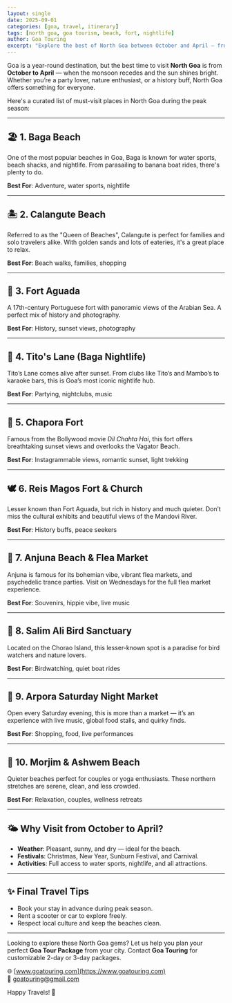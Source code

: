 ```yaml
---
layout: single
date: 2025-09-01
categories: [goa, travel, itinerary]
tags: [north goa, goa tourism, beach, fort, nightlife]
author: Goa Touring
excerpt: "Explore the best of North Goa between October and April – from stunning beaches to vibrant nightlife, forts, churches, and hidden gems."
---
```


Goa is a year-round destination, but the best time to visit **North Goa** is from **October to April** — when the monsoon recedes and the sun shines bright. Whether you’re a party lover, nature enthusiast, or a history buff, North Goa offers something for everyone.

Here's a curated list of must-visit places in North Goa during the peak season:

---

## 🏖️ 1. Baga Beach

One of the most popular beaches in Goa, Baga is known for water sports, beach shacks, and nightlife. From parasailing to banana boat rides, there's plenty to do.

**Best For**: Adventure, water sports, nightlife

---

## 🏝️ 2. Calangute Beach

Referred to as the "Queen of Beaches", Calangute is perfect for families and solo travelers alike. With golden sands and lots of eateries, it's a great place to relax.

**Best For**: Beach walks, families, shopping

---

## 🏰 3. Fort Aguada

A 17th-century Portuguese fort with panoramic views of the Arabian Sea. A perfect mix of history and photography.

**Best For**: History, sunset views, photography

---

## 🎉 4. Tito's Lane (Baga Nightlife)

Tito’s Lane comes alive after sunset. From clubs like Tito’s and Mambo’s to karaoke bars, this is Goa’s most iconic nightlife hub.

**Best For**: Partying, nightclubs, music

---

## 🌅 5. Chapora Fort

Famous from the Bollywood movie *Dil Chahta Hai*, this fort offers breathtaking sunset views and overlooks the Vagator Beach.

**Best For**: Instagrammable views, romantic sunset, light trekking

---

## 🕊️ 6. Reis Magos Fort & Church

Lesser known than Fort Aguada, but rich in history and much quieter. Don’t miss the cultural exhibits and beautiful views of the Mandovi River.

**Best For**: History buffs, peace seekers

---

## 🌊 7. Anjuna Beach & Flea Market

Anjuna is famous for its bohemian vibe, vibrant flea markets, and psychedelic trance parties. Visit on Wednesdays for the full flea market experience.

**Best For**: Souvenirs, hippie vibe, live music

---

## 🌿 8. Salim Ali Bird Sanctuary

Located on the Chorao Island, this lesser-known spot is a paradise for bird watchers and nature lovers.

**Best For**: Birdwatching, quiet boat rides

---

## 🎨 9. Arpora Saturday Night Market

Open every Saturday evening, this is more than a market — it’s an experience with live music, global food stalls, and quirky finds.

**Best For**: Shopping, food, live performances

---

## 🧘 10. Morjim & Ashwem Beach

Quieter beaches perfect for couples or yoga enthusiasts. These northern stretches are serene, clean, and less crowded.

**Best For**: Relaxation, couples, wellness retreats

---

## 🌤️ Why Visit from October to April?

- **Weather**: Pleasant, sunny, and dry — ideal for the beach.
- **Festivals**: Christmas, New Year, Sunburn Festival, and Carnival.
- **Activities**: Full access to water sports, nightlife, and all attractions.

---

## ✨ Final Travel Tips

- Book your stay in advance during peak season.
- Rent a scooter or car to explore freely.
- Respect local culture and keep the beaches clean.

---

Looking to explore these North Goa gems? Let us help you plan your perfect **Goa Tour Package** from your city. Contact **Goa Touring** for customizable 2-day or 3-day packages.

🌐 [www.goatouring.com](https://www.goatouring.com)  
📧 goatouring@gmail.com

Happy Travels! 🌴
